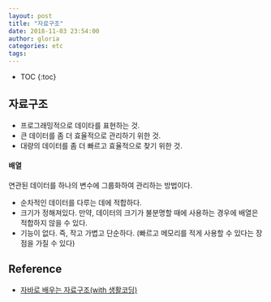 ```yaml
---
layout: post
title: "자료구조"
date: 2018-11-03 23:54:00
author: gloria
categories: etc
tags:
---
```


* TOC
{:toc}

## 자료구조
- 프로그래밍적으로 데이타를 표현하는 것.
- 큰 데이터를 좀 더 효율적으로 관리하기 위한 것.
- 대량의 데이터를 좀 더 빠르고 효율적으로 찾기 위한 것.

#### 배열
연관된 데이터를 하나의 변수에 그룹화하여 관리하는 방법이다.

- 순차적인 데이터를 다루는 데에 적합하다.
- 크기가 정해져있다. 만약, 데이터의 크기가 불분명할 때에 사용하는 경우에 배열은 적합하지 않을 수 있다.
- 기능이 없다. 즉, 작고 가볍고 단순하다. (빠르고 메모리를 적게 사용할 수 있다는 장점을 가질 수 있다)



## Reference
- [자바로 배우는 자료구조(with 생활코딩)](https://programmers.co.kr/learn/courses/17)